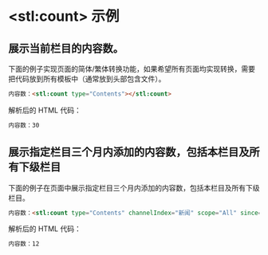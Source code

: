 # &lt;stl:count&gt; 示例

## 展示当前栏目的内容数。

下面的例子实现页面的简体/繁体转换功能，如果希望所有页面均实现转换，需要把代码放到所有模板中（通常放到头部包含文件）。

```html
内容数：<stl:count type="Contents"></stl:count>
```

解析后的 HTML 代码：

```html
内容数：30
```

## 展示指定栏目三个月内添加的内容数，包括本栏目及所有下级栏目

下面的例子在页面中展示指定栏目三个月内添加的内容数，包括本栏目及所有下级栏目。

```html
内容数：<stl:count type="Contents" channelIndex="新闻" scope="All" since="3m"></stl:count>
```

解析后的 HTML 代码：

```html
内容数：12
```
